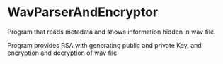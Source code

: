# WavParserAndEncryptor
Program that reads metadata and shows information hidden in wav file.

Program provides RSA with generating public and private Key, and encryption and decryption of wav file

